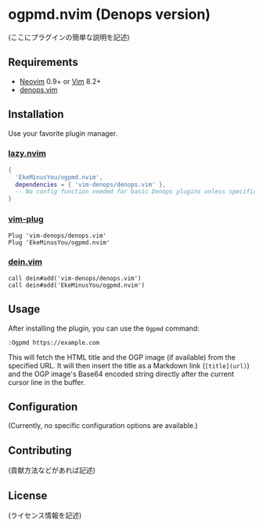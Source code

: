 # ogpmd.nvim (Denops version)

(ここにプラグインの簡単な説明を記述)

## Requirements

- [Neovim](https://neovim.io/) 0.9+ or [Vim](https://www.vim.org/) 8.2+
- [denops.vim](https://github.com/vim-denops/denops.vim)

## Installation

Use your favorite plugin manager.

### [lazy.nvim](https://github.com/folke/lazy.nvim)

```lua
{
  'EkeMinusYou/ogpmd.nvim',
  dependencies = { 'vim-denops/denops.vim' },
  -- No config function needed for basic Denops plugins unless specific setup is required
}
```

### [vim-plug](https://github.com/junegunn/vim-plug)

```vim
Plug 'vim-denops/denops.vim'
Plug 'EkeMinusYou/ogpmd.nvim'
```

### [dein.vim](https://github.com/Shougo/dein.vim)

```vim
call dein#add('vim-denops/denops.vim')
call dein#add('EkeMinusYou/ogpmd.nvim')
```

## Usage

After installing the plugin, you can use the `Ogpmd` command:

```vim
:Ogpmd https://example.com
```

This will fetch the HTML title and the OGP image (if available) from the specified URL. It will then insert the title as a Markdown link (`[title](url)`) and the OGP image's Base64 encoded string directly after the current cursor line in the buffer.

## Configuration

(Currently, no specific configuration options are available.)

## Contributing

(貢献方法などがあれば記述)

## License

(ライセンス情報を記述)